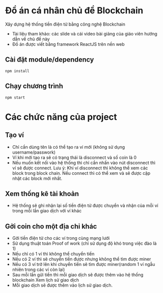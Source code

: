 # Đồ án cá nhân chủ đề Blockchain
Xây dựng hệ thống tiền điện tử bằng công nghệ Blockchain 
- Tài liệu tham khảo: các slide và cái video bài giảng của giáo viên hướng dẫn về chủ đề này<br>
- Đồ án được viết bằng framework ReactJS trên nền web

## Cài đặt module/dependency
`npm install`

## Chạy chương trình
`npm start`

# Các chức năng của project
## Tạo ví
- Chỉ cần dùng tên là có thể tạo ra ví mới (không sử dụng username/passwork)
- Ví khi mới tạo ra sẽ có trạng thái là disconnect và số coin là 0
- Nếu muốn kết nối vào hệ thống thì chỉ cần nhấn vào nút disconnect thì ví sẽ được connect.
Lưu ý: Khi ví disconnect thì không thể xem các block trong block chain. Nếu connect thì có thể xem và sẽ được cập nhật các block mới nhất.
## Xem thống kê tài khoản
- Hệ thống sẽ ghi nhận lại số tiền điện tử được chuyển và nhận của mỗi ví trong mỗi lần giao dịch với ví khác
## Gởi coin cho một địa chỉ khác
- Gởi tiền điện tử cho các ví trong cùng mạng lưới
- Sử dụng thuật toán Proof of work (chỉ sử dụng độ khó trong việc đào là 1)
- Nếu chỉ có 1 ví thì không thể chuyển tiền
- Nếu có 2 ví thì sẽ chuyển tiền được nhưng không thể tìm được miner
- Nếu có 3 ví trở lên khi chuyển tiền sẽ tìm được miner(random 1 ví ngẫu nhiên trong các ví còn lại)
- Sau mỗi lần gửi tiền thì mỗi giao dịch sẽ được thêm vào hệ thống blockchain
Xem lịch sử giao dịch
- Mỗi giao dịch sẽ được thêm vào lịch sử giao dịch.
